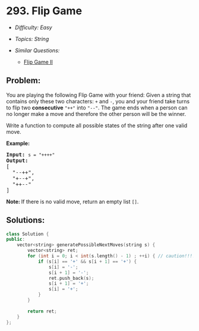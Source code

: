 # 293. Flip Game

* *Difficulty: Easy*

* *Topics: String*

* *Similar Questions:*

  * [Flip Game II](flip-game-ii.md)

## Problem:

<p>You are playing the following Flip Game with your friend: Given a string that contains only these two characters: <code>+</code> and <code>-</code>, you and your friend take turns to flip two <b>consecutive</b> <code>&quot;++&quot;</code> into <code>&quot;--&quot;</code>. The game ends when a person can no longer make a move and therefore the other person will be the winner.</p>

<p>Write a function to compute all possible states of the string after one valid move.</p>

<p><strong>Example:</strong></p>

<pre>
<strong>Input:</strong> <code>s = &quot;++++&quot;</code>
<strong>Output:</strong> 
[
  &quot;--++&quot;,
  &quot;+--+&quot;,
  &quot;++--&quot;
]
</pre>

<p><strong>Note: </strong>If there is no valid move, return an empty list <code>[]</code>.</p>

## Solutions:

```c++
class Solution {
public:
    vector<string> generatePossibleNextMoves(string s) {
        vector<string> ret;
        for (int i = 0; i < int(s.length() - 1) ; ++i) { // caution!!!!
            if (s[i] == '+' && s[i + 1] == '+') {
                s[i] = '-';
                s[i + 1] = '-';
                ret.push_back(s);
                s[i + 1] = '+';
                s[i] = '+';
            }
        }
        
        return ret;
    }
};
```
